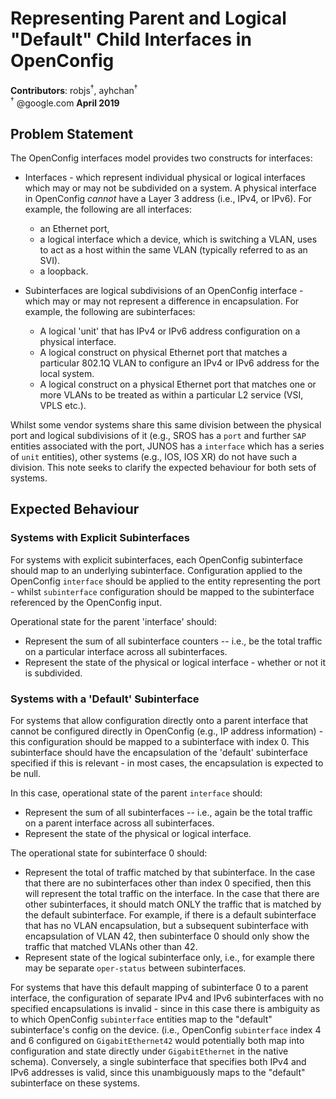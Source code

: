 # Representing Parent and Logical "Default" Child Interfaces in OpenConfig
**Contributors**: robjs<sup>†</sup>, ayhchan<sup>†</sup>  
<sup>†</sup> @google.com
**April 2019**

## Problem Statement
The OpenConfig interfaces model provides two constructs for interfaces:

* Interfaces - which represent individual physical or logical interfaces which
  may or may not be subdivided on a system. A physical interface in OpenConfig
  *cannot* have a Layer 3 address (i.e., IPv4, or IPv6). For example, the
  following are all interfaces:
   - an Ethernet port,
   - a logical interface which a device, which is switching a VLAN, uses to
     act as a host within the same VLAN (typically referred to as an SVI).
   - a loopback.

* Subinterfaces are logical subdivisions of an OpenConfig interface - which may
  or may not represent a difference in encapsulation. For example, the following
  are subinterfaces:
   - A logical 'unit' that has IPv4 or IPv6 address configuration on a physical
     interface.
   - A logical construct on physical Ethernet port that matches a particular
     802.1Q VLAN to configure an IPv4 or IPv6 address for the local system.
   - A logical construct on a physical Ethernet port that matches one or more
     VLANs to be treated as within a particular L2 service (VSI, VPLS etc.).

Whilst some vendor systems share this same division between the physical port
and logical subdivisions of it (e.g., SROS has a `port` and further `SAP`
entities associated with the port, JUNOS has a `interface` which has a series
of `unit` entities), other systems (e.g., IOS, IOS XR) do not have such a
division. This note seeks to clarify the expected behaviour for both sets of
systems.

## Expected Behaviour

### Systems with Explicit Subinterfaces

For systems with explicit subinterfaces, each OpenConfig subinterface should
map to an underlying subinterface. Configuration applied to the OpenConfig
`interface` should be applied to the entity representing the port - whilst
`subinterface` configuration should be mapped to the subinterface referenced by
the OpenConfig input.

Operational state for the parent 'interface' should:

- Represent the sum of all subinterface counters -- i.e., be the total traffic
  on a particular interface across all subinterfaces.
- Represent the state of the physical or logical interface - whether or not it
  is subdivided.

### Systems with a 'Default' Subinterface

For systems that allow configuration directly onto a parent interface that
cannot be configured directly in OpenConfig (e.g., IP address information) -
this configuration should be mapped to a subinterface with index 0. This
subinterface should have the encapsulation of the 'default' subinterface
specified if this is relevant - in most cases, the encapsulation is
expected to be null.

In this case, operational state of the parent `interface` should:

 - Represent the sum of all subinterfaces -- i.e., again be the total traffic
   on a parent interface across all subinterfaces.
 - Represent the state of the physical or logical interface.

The operational state for subinterface 0 should:
 
 - Represent the total of traffic matched by that subinterface. In the case
   that there are no subinterfaces other than index 0 specified, then this will
   represent the total traffic on the interface. In the case that there are other
   subinterfaces, it should match ONLY the traffic that is matched by the default
   subinterface. For example, if there is a default subinterface that has no VLAN
   encapsulation, but a subsequent subinterface with encapsulation of VLAN 42,
   then subinterface 0 should only show the traffic that matched VLANs other than
   42.
 - Represent state of the logical subinterface only, i.e., for example there
   may be separate `oper-status` between subinterfaces.

For systems that have this default mapping of subinterface 0 to a parent
interface, the configuration of separate IPv4 and IPv6 subinterfaces with no
specified encapsulations is invalid - since in this case there is ambiguity as
to which OpenConfig `subinterface` entities map to the "default" subinterface's
config on the device. (i.e., OpenConfig `subinterface` index 4 and 6 configured
on `GigabitEthernet42` would potentially both map into configuration and state
directly under `GigabitEthernet` in the native schema). Conversely, a single
subinterface that specifies both IPv4 and IPv6 addresses is valid, since this
unambiguously maps to the "default" subinterface on these systems.
